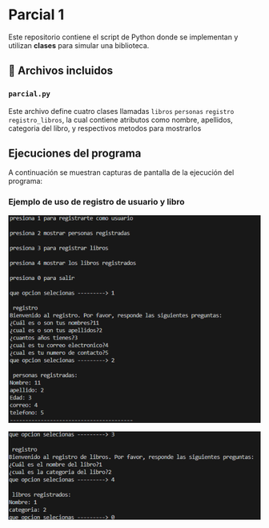 # Parcial 1

Este repositorio contiene el script de Python donde se implementan y utilizan **clases** para simular una biblioteca.

## 📁 Archivos incluidos

### `parcial.py`

Este archivo define cuatro clases llamadas `libros` `personas` `registro` `registro_libros`, la cual contiene atributos como nombre, apellidos, categoria del libro, y respectivos metodos para mostrarlos

## Ejecuciones del programa

A continuación se muestran capturas de pantalla de la ejecución del programa:

### Ejemplo de uso de registro de usuario y libro

![Ejecución de registro de usuario](https://github.com/DamainBL/parcial-1/blob/main/captura1.png)

![Ejecución de registro de libro](https://github.com/DamainBL/parcial-1/blob/main/captura%202.png)

